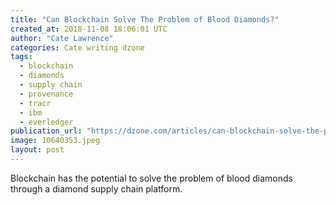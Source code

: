 ```yaml
---
title: "Can Blockchain Solve The Problem of Blood Diamonds?"
created_at: 2018-11-08 18:06:01 UTC
author: "Cate Lawrence"
categories: Cate writing dzone
tags: 
  - blockchain
  - diamonds
  - supply chain
  - provenance
  - tracr
  - ibm
  - everledger
publication_url: "https://dzone.com/articles/can-blockchain-solve-the-problem-of-blood-diamonds"
image: 10640353.jpeg
layout: post
---
```

Blockchain has the potential to solve the problem of blood diamonds through a diamond supply chain platform.

